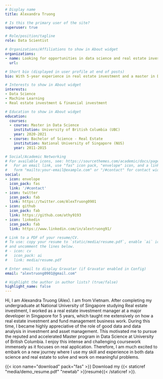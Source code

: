 ```yaml
---
# Display name
title: Alexandra Truong

# Is this the primary user of the site?
superuser: true

# Role/position/tagline
role: Data Scientist

# Organizations/Affiliations to show in About widget
organizations:
- name: Looking for opportunities in data science and real estate investment industry.
  url: 

# Short bio (displayed in user profile at end of posts)
bio: With 5-year experience in real estate investment and a master in Data Science at University of British Columbia, I am interested in applying data science technique to solve problems in real estate.

# Interests to show in About widget
interests:
- Data Science
- Machine Learning
- Real estate investment & financial investment

# Education to show in About widget
education:
  courses:
  - course: Master in Data Science
    institution: University of British Columbia (UBC)
    year: 2020-2021
  - course: Bachelor of Science - Real Estate
    institution: National University of Singapore (NUS)
    year: 2011-2015

# Social/Academic Networking
# For available icons, see: https://sourcethemes.com/academic/docs/page-builder/#icons
#   For an email link, use "fas" icon pack, "envelope" icon, and a link in the
#   form "mailto:your-email@example.com" or "/#contact" for contact widget.
social:
- icon: envelope
  icon_pack: fas
  link: '/#contact'
- icon: twitter
  icon_pack: fab
  link: https://twitter.com/AlexTruong0901
- icon: github
  icon_pack: fab
  link: https://github.com/athy9193
- icon: linkedin
  icon_pack: fab
  link: https://www.linkedin.com/in/alextruong91/ 

# Link to a PDF of your resume/CV.
# To use: copy your resume to `static/media/resume.pdf`, enable `ai` icons in `params.toml`, 
# and uncomment the lines below.
# - icon: cv
#   icon_pack: ai
#   link: media/resume.pdf

# Enter email to display Gravatar (if Gravatar enabled in Config)
email: "alextruong0901@gmail.com"

# Highlight the author in author lists? (true/false)
highlight_name: false
---
```


Hi, I am Alexandra Truong (Alex). I am from Vietnam. After completing my undergraduate at National University of Singapore studying Real estate investment, I worked as a real estate investment manager at a major developer in Singapore for 5 years, which taught me extensively on how a real estate investment and fund management business work. During this time, I became highly appreciative of the role of good data and data analysis in investment and asset management. This motivated me to pursue the reputed and accelerated Master program in Data Science at University of British Columbia. I enjoy this intense and challenging coursework immensely as it focuses on real application. Therefore, I am much excited to embark on a new journey where I use my skill and experience in both data science and real estate to solve and work on meaningful problems.

{{< icon name="download" pack="fas" >}} Download my {{< staticref "media/demo_resume.pdf" "newtab" >}}resumé{{< /staticref >}}.
